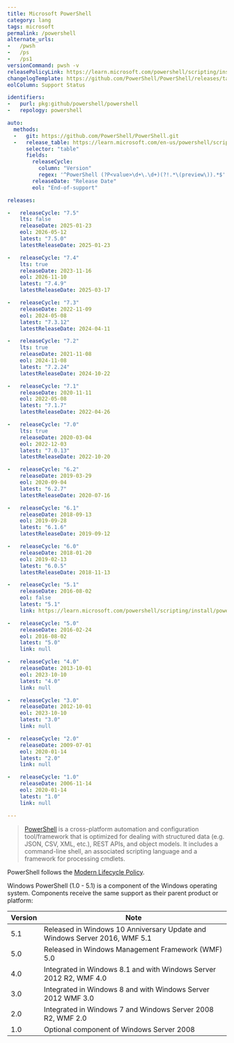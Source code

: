 ```yaml
---
title: Microsoft PowerShell
category: lang
tags: microsoft
permalink: /powershell
alternate_urls:
-   /pwsh
-   /ps
-   /ps1
versionCommand: pwsh -v
releasePolicyLink: https://learn.microsoft.com/powershell/scripting/install/powershell-support-lifecycle
changelogTemplate: https://github.com/PowerShell/PowerShell/releases/tag/v__LATEST__
eolColumn: Support Status

identifiers:
-   purl: pkg:github/powershell/powershell
-   repology: powershell

auto:
  methods:
  -   git: https://github.com/PowerShell/PowerShell.git
  -   release_table: https://learn.microsoft.com/en-us/powershell/scripting/install/powershell-support-lifecycle
      selector: "table"
      fields:
        releaseCycle:
          column: "Version"
          regex: '^PowerShell (?P<value>\d+\.\d+)(?!.*\(preview\)).*$'
        releaseDate: "Release Date"
        eol: "End-of-support"

releases:

-   releaseCycle: "7.5"
    lts: false
    releaseDate: 2025-01-23
    eol: 2026-05-12
    latest: "7.5.0"
    latestReleaseDate: 2025-01-23

-   releaseCycle: "7.4"
    lts: true
    releaseDate: 2023-11-16
    eol: 2026-11-10
    latest: "7.4.9"
    latestReleaseDate: 2025-03-17

-   releaseCycle: "7.3"
    releaseDate: 2022-11-09
    eol: 2024-05-08
    latest: "7.3.12"
    latestReleaseDate: 2024-04-11

-   releaseCycle: "7.2"
    lts: true
    releaseDate: 2021-11-08
    eol: 2024-11-08
    latest: "7.2.24"
    latestReleaseDate: 2024-10-22

-   releaseCycle: "7.1"
    releaseDate: 2020-11-11
    eol: 2022-05-08
    latest: "7.1.7"
    latestReleaseDate: 2022-04-26

-   releaseCycle: "7.0"
    lts: true
    releaseDate: 2020-03-04
    eol: 2022-12-03
    latest: "7.0.13"
    latestReleaseDate: 2022-10-20

-   releaseCycle: "6.2"
    releaseDate: 2019-03-29
    eol: 2020-09-04
    latest: "6.2.7"
    latestReleaseDate: 2020-07-16

-   releaseCycle: "6.1"
    releaseDate: 2018-09-13
    eol: 2019-09-28
    latest: "6.1.6"
    latestReleaseDate: 2019-09-12

-   releaseCycle: "6.0"
    releaseDate: 2018-01-20
    eol: 2019-02-13
    latest: "6.0.5"
    latestReleaseDate: 2018-11-13

-   releaseCycle: "5.1"
    releaseDate: 2016-08-02
    eol: false
    latest: "5.1"
    link: https://learn.microsoft.com/powershell/scripting/install/powershell-support-lifecycle?view=powershell-5.1#windows-powershell-release-history

-   releaseCycle: "5.0"
    releaseDate: 2016-02-24
    eol: 2016-08-02
    latest: "5.0"
    link: null

-   releaseCycle: "4.0"
    releaseDate: 2013-10-01
    eol: 2023-10-10
    latest: "4.0"
    link: null

-   releaseCycle: "3.0"
    releaseDate: 2012-10-01
    eol: 2023-10-10
    latest: "3.0"
    link: null

-   releaseCycle: "2.0"
    releaseDate: 2009-07-01
    eol: 2020-01-14
    latest: "2.0"
    link: null

-   releaseCycle: "1.0"
    releaseDate: 2006-11-14
    eol: 2020-01-14
    latest: "1.0"
    link: null

---
```


> [PowerShell](https://aka.ms/powershell)  is a cross-platform automation and configuration
> tool/framework that is optimized for dealing with structured data (e.g. JSON, CSV, XML, etc.),
> REST APIs, and object models. It includes a command-line shell, an associated scripting language
> and a framework for processing cmdlets.

PowerShell follows the [Modern Lifecycle Policy](https://learn.microsoft.com/powershell/scripting/install/PowerShell-Support-Lifecycle).

Windows PowerShell (1.0 - 5.1) is a component of the Windows operating system. Components receive
the same support as their parent product or platform:

| Version   | Note                                                                       |
|-----------|----------------------------------------------------------------------------|
| 5.1       | Released in Windows 10 Anniversary Update and Windows Server 2016, WMF 5.1 |
| 5.0       | Released in Windows Management Framework (WMF) 5.0                         |
| 4.0       | Integrated in Windows 8.1 and with Windows Server 2012 R2, WMF 4.0         |
| 3.0       | Integrated in Windows 8 and with Windows Server 2012 WMF 3.0               |
| 2.0       | Integrated in Windows 7 and Windows Server 2008 R2, WMF 2.0                |
| 1.0       | Optional component of Windows Server 2008                                  |
